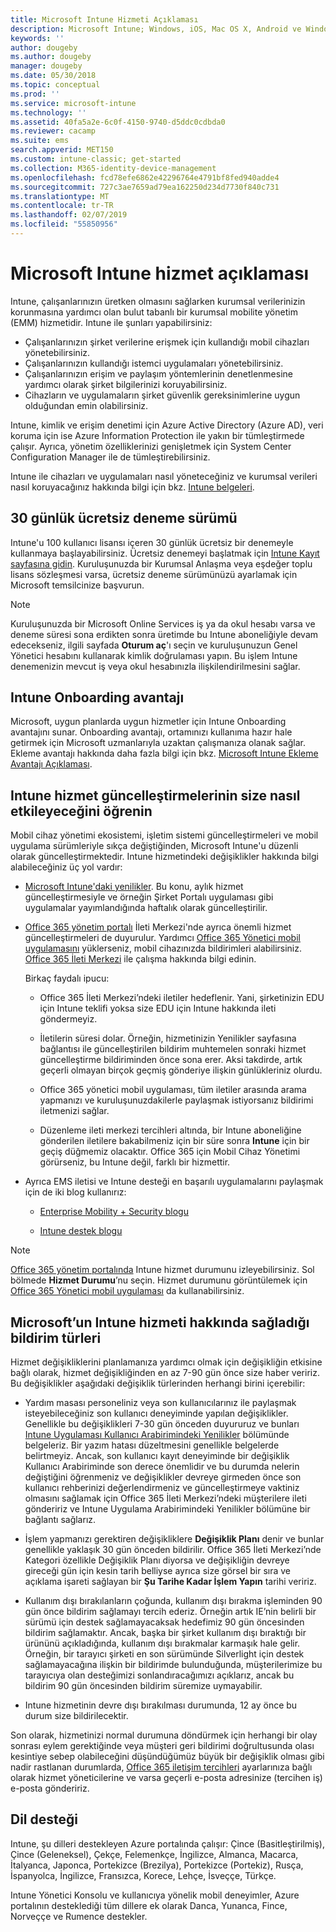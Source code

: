 ```yaml
---
title: Microsoft Intune Hizmeti Açıklaması
description: Microsoft Intune; Windows, iOS, Mac OS X, Android ve Windows Mobile cihazlarını yönetmenize yardımcı olan bulut tabanlı bir hizmettir.
keywords: ''
author: dougeby
ms.author: dougeby
manager: dougeby
ms.date: 05/30/2018
ms.topic: conceptual
ms.prod: ''
ms.service: microsoft-intune
ms.technology: ''
ms.assetid: 40fa5a2e-6c0f-4150-9740-d5ddc0cdbda0
ms.reviewer: cacamp
ms.suite: ems
search.appverid: MET150
ms.custom: intune-classic; get-started
ms.collection: M365-identity-device-management
ms.openlocfilehash: fcd78efe6862e42296764e4791bf8fed940adde4
ms.sourcegitcommit: 727c3ae7659ad79ea162250d234d7730f840c731
ms.translationtype: MT
ms.contentlocale: tr-TR
ms.lasthandoff: 02/07/2019
ms.locfileid: "55850956"
---
```

# <a name="microsoft-intune-service-description"></a>Microsoft Intune hizmet açıklaması

Intune, çalışanlarınızın üretken olmasını sağlarken kurumsal verilerinizin korunmasına yardımcı olan bulut tabanlı bir kurumsal mobilite yönetim (EMM) hizmetidir. Intune ile şunları yapabilirsiniz:
* Çalışanlarınızın şirket verilerine erişmek için kullandığı mobil cihazları yönetebilirsiniz.
* Çalışanlarınızın kullandığı istemci uygulamaları yönetebilirsiniz.
* Çalışanlarınızın erişim ve paylaşım yöntemlerinin denetlenmesine yardımcı olarak şirket bilgilerinizi koruyabilirsiniz.
* Cihazların ve uygulamaların şirket güvenlik gereksinimlerine uygun olduğundan emin olabilirsiniz.

Intune, kimlik ve erişim denetimi için Azure Active Directory (Azure AD), veri koruma için ise Azure Information Protection ile yakın bir tümleştirmede çalışır. Ayrıca, yönetim özelliklerinizi genişletmek için System Center Configuration Manager ile de tümleştirebilirsiniz.

Intune ile cihazları ve uygulamaları nasıl yöneteceğiniz ve kurumsal verileri nasıl koruyacağınız hakkında bilgi için bkz. [Intune belgeleri](https://docs.microsoft.com/intune/).

## <a name="30-day-free-trial"></a>30 günlük ücretsiz deneme sürümü
Intune'u 100 kullanıcı lisansı içeren 30 günlük ücretsiz bir denemeyle kullanmaya başlayabilirsiniz. Ücretsiz denemeyi başlatmak için [Intune Kayıt sayfasına gidin](https://portal.office.com/Signup/Signup.aspx?OfferId=40BE278A-DFD1-470a-9EF7-9F2596EA7FF9&dl=INTUNE_A&ali=1#0%20). Kuruluşunuzda bir Kurumsal Anlaşma veya eşdeğer toplu lisans sözleşmesi varsa, ücretsiz deneme sürümünüzü ayarlamak için Microsoft temsilcinize başvurun.

> [!NOTE]
> Kuruluşunuzda bir Microsoft Online Services iş ya da okul hesabı varsa ve deneme süresi sona erdikten sonra üretimde bu Intune aboneliğiyle devam edecekseniz, ilgili sayfada **Oturum aç**'ı seçin ve kuruluşunuzun Genel Yönetici hesabını kullanarak kimlik doğrulaması yapın. Bu işlem Intune denemenizin mevcut iş veya okul hesabınızla ilişkilendirilmesini sağlar.

<!--- For a list of settings that you can set up on mobile devices, see:

-   [Enrolled device management capabilities of Microsoft Intune](introduction-intune.md)

-   [Hybrid mobile device management (MDM) with System Center Configuration Manager and Microsoft Intune](/sccm/mdm/understand/hybrid-mobile-device-management)

For more about System Center Configuration Manager, see [Documentation  for System Center Configuration Manager](/sccm/index).--->
## <a name="intune-onboarding-benefit"></a>Intune Onboarding avantajı
Microsoft, uygun planlarda uygun hizmetler için Intune Onboarding avantajını sunar. Onboarding avantajı, ortamınızı kullanıma hazır hale getirmek için Microsoft uzmanlarıyla uzaktan çalışmanıza olanak sağlar. Ekleme avantajı hakkında daha fazla bilgi için bkz. [Microsoft Intune Ekleme Avantajı Açıklaması](http://go.microsoft.com/fwlink/?LinkId=619281).


## <a name="learn-how-intune-service-updates-affect-you"></a>Intune hizmet güncelleştirmelerinin size nasıl etkileyeceğini öğrenin

Mobil cihaz yönetimi ekosistemi, işletim sistemi güncelleştirmeleri ve mobil uygulama sürümleriyle sıkça değiştiğinden, Microsoft Intune'u düzenli olarak güncelleştirmektedir. Intune hizmetindeki değişiklikler hakkında bilgi alabileceğiniz üç yol vardır:

- [Microsoft Intune'daki yenilikler](whats-new.md). Bu konu, aylık hizmet güncelleştirmesiyle ve örneğin Şirket Portalı uygulaması gibi uygulamalar yayımlandığında haftalık olarak güncelleştirilir.

- [Office 365 yönetim portalı](https://portal.office.com/Admin/Default.aspx) İleti Merkezi'nde ayrıca önemli hizmet güncelleştirmeleri de duyurulur. Yardımcı [Office 365 Yönetici mobil uygulamasını](https://support.office.com/article/Office-365-Admin-Mobile-App-e16f6421-2a1a-4142-bf9d-9846600a060a) yüklerseniz, mobil cihazınızda bildirimleri alabilirsiniz. [Office 365 İleti Merkezi](https://support.office.com/client/results?Shownav=true&ns=O365ENTADMIN&version=15&ver=15&HelpID=O365E_MCManageUpdates) ile çalışma hakkında bilgi edinin.

    Birkaç faydalı ipucu:

    - Office 365 İleti Merkezi’ndeki iletiler hedeflenir. Yani, şirketinizin EDU için Intune teklifi yoksa size EDU için Intune hakkında ileti göndermeyiz.

    - İletilerin süresi dolar. Örneğin, hizmetinizin Yenilikler sayfasına bağlantısı ile güncelleştirilen bildirim muhtemelen sonraki hizmet güncelleştirme bildiriminden önce sona erer. Aksi takdirde, artık geçerli olmayan birçok geçmiş gönderiye ilişkin günlükleriniz olurdu.

    - Office 365 yönetici mobil uygulaması, tüm iletiler arasında arama yapmanızı ve kuruluşunuzdakilerle paylaşmak istiyorsanız bildirimi iletmenizi sağlar.

    - Düzenleme ileti merkezi tercihleri altında, bir Intune aboneliğine gönderilen iletilere bakabilmeniz için bir süre sonra **Intune** için bir geçiş düğmemiz olacaktır. Office 365 için Mobil Cihaz Yönetimi görürseniz, bu Intune değil, farklı bir hizmettir.

- Ayrıca EMS iletisi ve Intune desteği en başarılı uygulamalarını paylaşmak için de iki blog kullanırız:

    - [Enterprise Mobility + Security blogu](https://blogs.technet.microsoft.com/enterprisemobility/)

    - [Intune destek blogu](https://blogs.technet.microsoft.com/intunesupport/)

>[!Note]
>[Office 365 yönetim portalında](https://portal.office.com/Admin/Default.aspx) Intune hizmet durumunu izleyebilirsiniz. Sol bölmede **Hizmet Durumu**’nu seçin. Hizmet durumunu görüntülemek için [Office 365 Yönetici mobil uygulaması](https://support.office.com/article/Office-365-Admin-Mobile-App-e16f6421-2a1a-4142-bf9d-9846600a060a) da kullanabilirsiniz.

## <a name="types-of-notices-microsoft-provides-about-the-intune-service"></a>Microsoft’un Intune hizmeti hakkında sağladığı bildirim türleri

Hizmet değişikliklerini planlamanıza yardımcı olmak için değişikliğin etkisine bağlı olarak, hizmet değişikliğinden en az 7-90 gün önce size haber veririz. Bu değişiklikler aşağıdaki değişiklik türlerinden herhangi birini içerebilir:

- Yardım masası personeliniz veya son kullanıcılarınız ile paylaşmak isteyebileceğiniz son kullanıcı deneyiminde yapılan değişiklikler. Genellikle bu değişiklikleri 7-30 gün önceden duyururuz ve bunları [Intune Uygulaması Kullanıcı Arabirimindeki Yenilikler](whats-new-app-ui.md) bölümünde belgeleriz. Bir yazım hatası düzeltmesini genellikle belgelerde belirtmeyiz. Ancak, son kullanıcı kayıt deneyiminde bir değişiklik Kullanıcı Arabiriminde son derece önemlidir ve bu durumda nelerin değiştiğini öğrenmeniz ve değişiklikler devreye girmeden önce son kullanıcı rehberinizi değerlendirmeniz ve güncelleştirmeye vaktiniz olmasını sağlamak için Office 365 İleti Merkezi’ndeki müşterilere ileti göndeririz ve Intune Uygulama Arabirimindeki Yenilikler bölümüne bir bağlantı sağlarız.

- İşlem yapmanızı gerektiren değişikliklere **Değişiklik Planı** denir ve bunlar genellikle yaklaşık 30 gün önceden bildirilir. Office 365 İleti Merkezi’nde Kategori özellikle Değişiklik Planı diyorsa ve değişikliğin devreye gireceği gün için kesin tarih belliyse ayrıca size görsel bir sıra ve açıklama işareti sağlayan bir **Şu Tarihe Kadar İşlem Yapın** tarihi veririz.

- Kullanım dışı bırakılanların çoğunda, kullanım dışı bırakma işleminden 90 gün önce bildirim sağlamayı tercih ederiz. Örneğin artık IE’nin belirli bir sürümü için destek sağlamayacaksak hedefimiz 90 gün öncesinden bildirim sağlamaktır. Ancak, başka bir şirket kullanım dışı bıraktığı bir ürününü açıkladığında, kullanım dışı bırakmalar karmaşık hale gelir. Örneğin, bir tarayıcı şirketi en son sürümünde Silverlight için destek sağlamayacağına ilişkin bir bildirimde bulunduğunda, müşterilerimize bu tarayıcıya olan desteğimizi sonlandıracağımızı açıklarız, ancak bu bildirim 90 gün öncesinden bildirim süremize uymayabilir.

- Intune hizmetinin devre dışı bırakılması durumunda, 12 ay önce bu durum size bildirilecektir.

Son olarak, hizmetinizi normal durumuna döndürmek için herhangi bir olay sonrası eylem gerektiğinde veya müşteri geri bildirimi doğrultusunda olası kesintiye sebep olabileceğini düşündüğümüz büyük bir değişiklik olması gibi nadir rastlanan durumlarda, [Office 365 iletişim tercihleri](https://support.office.com/article/Change-your-contact-preferences-for-communications-from-Microsoft-6f70de1b-a64d-4498-bfbd-be8c83a9c0fc) ayarlarınıza bağlı olarak hizmet yöneticilerine ve varsa geçerli e-posta adresinize (tercihen iş) e-posta göndeririz.  


<!--- ## Choose the management solution that’s right for you
You can set up Intune in several ways to manage and help protect your company's mobile devices and computers (referred to as **devices** in this article).

- **Intune stand-alone configuration.** Use the web-based admin console in Intune to manage devices in your organization. Intune can be used without any on-premises IT infrastructure. If you use Intune with Active Directory Domain Services, you can use domain user accounts that you manage with Domain Services with Intune.

- **Intune with System Center Configuration Manager.** Use the Configuration Manager management console to manage computers and mobile devices in your enterprise. This configuration can help you to manage all your organization’s devices through a single console, the Configuration Manager Admin Console. Configuration Manager supports large numbers of mobile devices, servers, and computers. For more about Configuration Manager, see [Hybrid mobile device management (MDM) with System Center Configuration Manager and Microsoft Intune](/sccm/mdm/understand/hybrid-mobile-device-management). For more help deciding which approach is right for you, see [Choose between Microsoft Intune standalone and hybrid mobile device management with Configuration Manager](/sccm/mdm/understand/choose-between-standalone-intune-and-hybrid-mobile-device-management).--->

## <a name="language-support"></a>Dil desteği
Intune, şu dilleri destekleyen Azure portalında çalışır: Çince (Basitleştirilmiş), Çince (Geleneksel), Çekçe, Felemenkçe, İngilizce, Almanca, Macarca, İtalyanca, Japonca, Portekizce (Brezilya), Portekizce (Portekiz), Rusça, İspanyolca, İngilizce, Fransızca, Korece, Lehçe, İsveççe, Türkçe.

Intune Yönetici Konsolu ve kullanıcıya yönelik mobil deneyimler, Azure portalının desteklediği tüm dillere ek olarak Danca, Yunanca, Fince, Norveççe ve Rumence destekler.

<!--- ## Learn more about Intune
Use these resources to learn more about Intune:

- The [Microsoft Intune Trust Center](https://www.microsoft.com/server-cloud/products/intune-trust-center/) provides information about the security, privacy, and compliance practices of Intune, and it describes some of Intune's certifications.

- [Enrolled device management capabilities of Microsoft Intune](introduction-intune.md)--->
